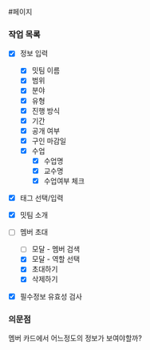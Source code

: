 #페이지 



### 작업 목록
* [x] 정보 입력
	* [x] 밋팀 이름
	* [x] 범위
	* [x] 분야
	* [x] 유형
	* [x] 진행 방식
	* [x] 기간
	* [x] 공개 여부
	* [x] 구인 마감일
	* [x] 수업
		* [x] 수업명
		* [x] 교수명
		* [x] 수업여부 체크
* [x] 태그 선택/입력
* [x] 밋팀 소개
* [ ] 멤버 초대
	* [ ] 모달 - 멤버 검색
	* [x] 모달 - 역할 선택
	* [x] 초대하기
	* [x] 삭제하기
* [x] 필수정보 유효성 검사


### 의문점 
멤버 카드에서 어느정도의 정보가 보여야할까?